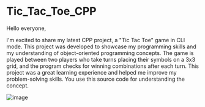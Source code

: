 # Tic_Tac_Toe_CPP

Hello everyone,

I'm excited to share my latest CPP project, a "Tic Tac Toe" game in CLI mode. This project was developed to showcase my programming skills and my understanding of object-oriented programming concepts. The game is played between two players who take turns placing their symbols on a 3x3 grid, and the program checks for winning combinations after each turn. This project was a great learning experience and helped me improve my problem-solving skills. You use this source code for understanding the concept.


![image](https://user-images.githubusercontent.com/65381335/227802069-1ba7bec7-52b5-4d3b-9a8f-27381de0f26e.png)
